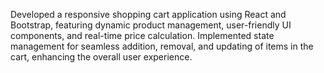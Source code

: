 Developed a responsive shopping cart application using React and Bootstrap, featuring dynamic product
management, user-friendly UI components, and real-time price calculation. Implemented state management for
seamless addition, removal, and updating of items in the cart, enhancing the overall user experience.

